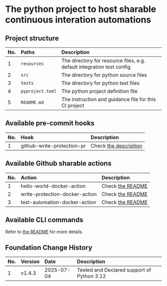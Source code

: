 # The python project to host sharable continuous interation automations

## Project structure
| No. | Paths            | Description                                                            |
|:----|:-----------------|:-----------------------------------------------------------------------|
| 1   | `resources`      | The directory for resource files, e.g. default integration test config |
| 2   | `src`            | The directory for python source files                                  |
| 3   | `tests`          | The directory for python test files                                    |
| 4   | `pyproject.toml` | The python project definition file                                     |
| 5   | `README.md`      | The instruction and guidance file for this CI project                  |


## Available pre-commit hooks
| No. | Hook                       | Description                                      |
|:----|:---------------------------|:-------------------------------------------------|
| 1   | github-write-protection-pr | Check [the description](/.pre-commit-hooks.yaml) |


## Available Github sharable actions
| No. | Action                         | Description                                                                   |
|:----|:-------------------------------|:------------------------------------------------------------------------------|
| 1   | hello-world-docker-action      | Check [the README](/.github/actions/hello-world-docker-action/README.md)      |
| 2   | write-protection-docker-action | Check [the README](/.github/actions/write-protection-docker-action/README.md) |
| 3   |test-automation-docker-action   | Check [the README](/.github/actions/test-automation-docker-action/README.md)  |

## Available CLI commands
Refer to [the README](/src/customizable_continuous_integration/automations/commands/README.md) for more details.

## Foundation Change History
| No. | Version | Date       | Description                                |
|:----|:--------|:-----------|:-------------------------------------------|
| 1   | v1.4.3  | 2025-07-04 | Tested and Declared support of Python 3.12 |
